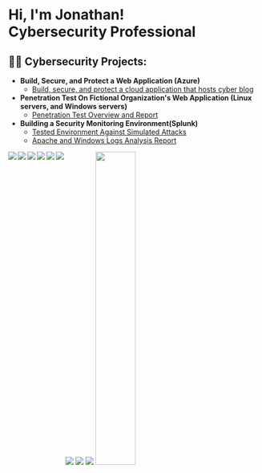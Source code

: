 <h1>Hi, I'm Jonathan! <br/> <a> Cybersecurity Professional</a>
  
  <h2>👨‍💻 Cybersecurity Projects:</h2>

- <b>Build, Secure, and Protect a Web Application (Azure)</b> 
  - [Build, secure, and protect a cloud application that hosts cyber blog](https://github.com/jondunn247/WebApplicationLab)
- <b>Penetration Test On Fictional Organization's Web Application (Linux servers, and Windows servers)</b>
  - [Penetration Test Overview and Report](https://github.com/jondunn247/PenetrationTestReport)
- <b>Building a Security Monitoring Environment(Splunk)</b>
  - [Tested Environment Against Simulated Attacks](https://github.com/jondunn247/BuildingSecurityMonitoringEnvironment)
  - [Apache and Windows Logs Analysis Report](https://github.com/jondunn247/BuildingSecurityMonitoringEnvironment/blob/main/Apache%20and%20Windows%20Logs%20Analysis.pdf)

<img align="left" src="https://img.shields.io/badge/shell_script-%23121011.svg?style=for-the-badge&logo=gnu-bash&logoColor=white" />

<img align="left" src="https://img.shields.io/badge/PowerShell-%235391FE.svg?style=for-the-badge&logo=powershell&logoColor=white" />

<img src="https://img.shields.io/badge/python-3670A0?style=for-the-badge&logo=python&logoColor=ffdd54" />

<img align="left" src="https://img.shields.io/badge/splunk-%23000000.svg?style=for-the-badge&logo=splunk&logoColor=white" />

<img src="https://img.shields.io/badge/vagrant-%231563FF.svg?style=for-the-badge&logo=vagrant&logoColor=white" />

<img align="left" src="https://img.shields.io/badge/Ubuntu-E95420?style=for-the-badge&logo=ubuntu&logoColor=white" />

<img align="left" src="https://img.shields.io/badge/Linux-FCC624?style=for-the-badge&logo=linux&logoColor=black" />

<img src="https://img.shields.io/badge/apache-%23D42029.svg?style=for-the-badge&logo=apache&logoColor=white" />

<img align="left" src="https://github-readme-stats.vercel.app/api?username=jondunn247&show_icons=true&theme=radical" />

<img  width="40%" src="https://github-readme-stats.vercel.app/api/top-langs/?username=jondunn247&layout=compact">



